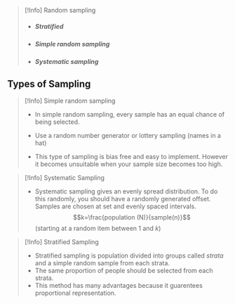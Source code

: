 > [!Info] Random sampling
> - ##### Stratified 
> - ##### Simple random sampling 
> - ##### Systematic sampling 


## Types of Sampling 

> [!Info] Simple random sampling 
> - In simple random sampling, every sample has an equal chance of being selected.
> - Use a random number generator or lottery sampling (names in a hat)
> 
> - This type of sampling is bias free and easy to implement. However it becomes unsuitable when your sample size becomes too high.

> [!Info] Systematic Sampling 
> - Systematic sampling gives an evenly spread distribution. To do this randomly, you should have a randomly generated offset. Samples are chosen at set and evenly spaced intervals.
> $$k=\frac{population (N)}{sample(n)}$$
> (starting at a random item between 1 and $k$)

> [!Info] Stratified Sampling 
> - Stratified sampling is population divided into groups called *strata* and a simple random sample from each strata.
> - The same proportion of people should be selected from each strata.
>  - This method has many advantages because it guarentees proportional representation.

